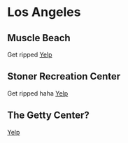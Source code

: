 # Los Angeles

## Muscle Beach
Get ripped
[Yelp](http://www.yelp.com/biz/muscle-beach-los-angeles)

## Stoner Recreation Center
Get ripped haha
[Yelp](http://www.yelp.com/biz/stoner-recreation-center-los-angeles)

## The Getty Center?
[Yelp](http://www.yelp.com/biz/the-getty-center-los-angeles-2)
